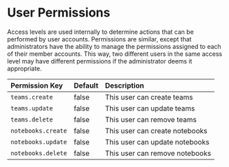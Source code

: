 # User Permissions

Access levels are used internally to determine actions that can be performed by user accounts.  Permissions are similar, except that administrators have the ability to manage the permissions assigned to each of their member accounts.  This way, two different users in the same access level may have different permissions if the administrator deems it appropriate.

| Permission Key     | Default | Description                                    |
| :----------------- |:--------|:-----------------------------------------------|
| `teams.create`     | false   | This user can create teams                     |
| `teams.update`     | false   | This user can update teams                     |
| `teams.delete`     | false   | This user can remove teams                     |
| `notebooks.create` | false   | This user can create notebooks                 |
| `notebooks.update` | false   | This user can update notebooks                 |
| `notebooks.delete` | false   | This user can remove notebooks                 |
